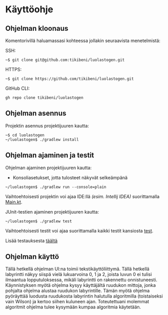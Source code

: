 # Käyttöohje

## Ohjelman kloonaus
Komentorivillä haluamassasi kohteessa jollakin seuraavista menetelmistä:

SSH: 
```shell
~$ git clone git@github.com:tikibeni/luolastogen.git
```

HTTPS:
```shell
~$ git clone https://github.com/tikibeni/luolastogen.git
```

GitHub CLI:
```shell
gh repo clone tikibeni/luolastogen
```

## Ohjelman asennus

Projektin asennus projektijuuren kautta: 

```shell
~$ cd luolastogen
~/luolastogen$ ./gradlew install
```


## Ohjelman ajaminen ja testit

Ohjelman ajaminen projektijuuren kautta: 

- Konsoliasetukset, jotta tulosteet näkyvät selkeämpänä

```shell
~/luolastogen$ ./gradlew run --console=plain
```

Vaihtoehtoisesti projektin voi ajaa IDE:llä _(esim. Intellij IDEA)_ suorittamalla [Main.kt](../src/main/kotlin/Main.kt).

JUnit-testien ajaminen projektijuuren kautta:

```shell
~/luolastogen$ ./gradlew test
```

Vaihtoehtoisesti testit voi ajaa suorittamalla kaikki testit kansiosta [test](../src/test).

Lisää testauksesta [täältä](testaus.md)


## Ohjelman käyttö

Tällä hetkellä ohjelman UI:na toimii tekstikäyttöliittymä. Tällä hetkellä labyrintti näkyy siispä vielä lukuarvoina 0,
1 ja 2, joista luvun 0 ei tulisi ilmaantua lopputuloksessa, mikäli labyrintti on rakennettu onnistuneesti.
Käynnistyksen myötä ohjelma kysyy käyttäjältä ruudukon mittoja, jonka pohjalta ohjelma alustaa ruudukon labyrintille.
Tämän myötä ohjelma pyöräyttää luodusta ruudukosta labyrintin halutulla algoritmilla (toistaiseksi vain Wilson) ja 
kertoo siihen kuluneen ajan. Toteutettuani molemmat algoritmit ohjelma tulee kysymään kumpaa algoritmia käytetään.

